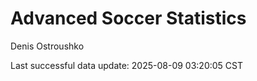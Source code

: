 # Advanced Soccer Statistics
Denis Ostroushko

<!-- gfm -->

Last successful data update: 2025-08-09 03:20:05 CST
